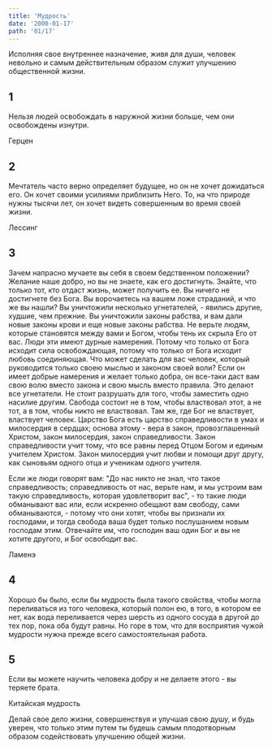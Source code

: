 ```yaml
---
title: 'Мудрость'
date: '2000-01-17'
path: '01/17'
---
```


Исполняя свое внутреннее назначение, живя для души, человек невольно и самым действительным образом служит улучшению общественной жизни.
<!-- {.intro} -->

## 1

Нельзя людей освобождать в наружной жизни больше, чем они освобождены изнутри.

Герцен
<!-- {.source} -->

## 2

Мечтатель часто верно определяет будущее, но он не хочет дожидаться его. Он хочет своими усилиями приблизить Него. То, на что природе нужны тысячи лет, он хочет видеть совершенным во время своей жизни.

Лессинг
<!-- {.source} -->

## 3

Зачем напрасно мучаете вы себя в своем бедственном положении? Желание наше добро, но вы не знаете, как его достигнуть. Знайте, что только тот, кто отдаст жизнь, может получить ее. Вы ничего не достигнете без Бога. Вы ворочаетесь на вашем ложе страданий, и что же вы нашли? Вы уничтожили несколько угнетателей, - явились другие, худшие, чем прежние. Вы уничтожили законы рабства, и вам дали новые законы крови и еще новые законы рабства. Не верьте людям, которые становятся между вами и Богом, чтобы тень их скрыла Его от вас. Люди эти имеют дурные намерения. Потому что только от Бога исходит сила освобождающая, потому что только от Бога исходит любовь соединяющая. Что может сделать для вас человек, который руководится только своею мыслью и законом своей воли? Если он имеет добрые намерения и желает только добра, он все-таки даст вам свою волю вместо закона и свою мысль вместо правила. Это делают все угнетатели. Не стоит разрушать для того, чтобы заместить одно насилие другим. Свобода состоит не в том, чтобы властвовал этот, а не тот, а в том, чтобы никто не властвовал. Там же, где Бог не властвует, властвует человек. Царство Бога есть царство справедливости в умах и милосердия в сердцах; основа этому - вера в закон, провозглашенный Христом, закон милосердия, закон справедливости. Закон справедливости учит тому, что все равны перед Отцом Богом и единым учителем Христом. Закон милосердия учит любви и помощи друг другу, как сыновьям одного отца и ученикам одного учителя.

Если же люди говорят вам: "До нас никто не знал, что такое справедливость; справедливость от нас, верьте нам, и мы устроим вам такую справедливость, которая удовлетворит вас", - то такие люди обманывают вас или, если искренно обещают вам свободу, сами обманываются, - потому что они хотят, чтобы вы признали их господами, и тогда свобода ваша будет только послушанием новым господам этим. Отвечайте им, что господин ваш один Бог и вы не хотите другого, и Бог освободит вас.

Ламенэ
<!-- {.source} -->

## 4
Хорошо бы было, если бы мудрость была такого свойства, чтобы могла переливаться из того человека, который полон ею, в того, в котором ее нет, как вода переливается через шерсть из одного сосуда в другой до тех пор, пока оба будут равны. Но горе в том, что для восприятия чужой мудрости нужна прежде всего самостоятельная работа.

## 5

Если вы можете научить человека добру и не делаете этого - вы теряете брата.

Китайская мудрость
<!-- {.source} -->

Делай свое дело жизни, совершенствуя и улучшая свою душу, и будь уверен, что только этим путем ты будешь самым плодотворным образом содействовать улучшению общей жизни.
<!-- {.conclusion} -->
